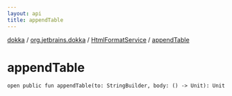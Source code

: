 ```yaml
---
layout: api
title: appendTable
---
```

[dokka](../../index.html) / [org.jetbrains.dokka](../index.html) / [HtmlFormatService](index.html) / [appendTable](appendTable.html)


# appendTable



```
open public fun appendTable(to: StringBuilder, body: () -> Unit): Unit
```

